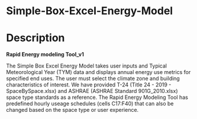 # Simple-Box-Excel-Energy-Model


# Description 

**Rapid Energy modeling Tool_v1**

The Simple Box Excel Energy Model takes user inputs and Typical Meteorological Year (TYM) data and displays annual energy use metrics for specified end uses. The user must select the climate zone and building characteristics of interest. We have provided T-24 (Title 24 - 2019 - SpaceBySpace.xlsx) and ASHRAE (ASHRAE Standard 901G_2010.xlsx) space type standards as a reference. The Rapid Energy Modeling Tool has predefined hourly useage schedules (cells C17:F40) that can also be changed based on the space type or user experience. 
